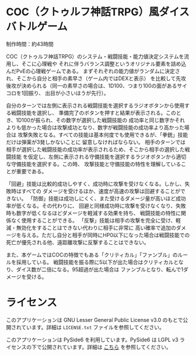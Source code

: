 # COC（クトゥルフ神話TRPG）風ダイスバトルゲーム
制作時間：約43時間

COC（クトゥルフ神話TRPG）のシステム・戦闘技能・能力値決定システムを流用し、そこに心理戦や それに伴うバランス調整というオリジナル要素を詰め込んだPvEの心理戦ゲームである。
まずそれぞれの能力値がランダムに決定され、そこから自分と相手の素早さ（ゲーム内ではDEXと表示） を比較して先攻後攻が決められる（同一の素早さの場合は、1D100、つまり100の面があるサイコロを1回振り、 出目が小さいほうが先行）。

自分のターンでは左側に表示される戦闘技能を選択するラジオボタンから使用する戦闘技能を選択し、 準備完了のボタンを押すと結果が表示される。このとき、1D100が振られ、その数字が選択した戦闘技能の 成功率と同じ数字かそれよりも低かった場合は攻撃成功となり、数字が戦闘技能の成功率より高かった場合は 攻撃失敗となる。すべての技能は基本何度でも使用できるが、「拳銃」技能だけは弾薬が3発しかないことに 留意しなければならない。
相手のターンでは相手が選択した戦闘技能の成功率が表示されるため、そこから相手の選択した戦闘技能 を仮定し、左側に表示される守備技能を選択するラジオボタンから適切な守備技能を選択する。この時、 攻撃技能と守備技能の特性を理解していることが重要である。

「回避」技能は比較的成功しやすく、成功時に攻撃を受けなくなる。しかし、失敗時はすべての ダメージを受けるほか、速度が高速の攻撃は回避することができない。
「防御」技能は成功しにくく、また受けるダメージ量が高いほど成功率が低くなる。その代わりに、 回避と同様成功時に攻撃を受けなくなり、失敗時も数字が低くなるほどダメージを軽減する効果を持ち、 戦闘技能の特性に関係なく使用することができる。
「反撃」技能は相手の攻撃を完全に受け、軽減・無効化をすることはできない代わりに相手に非常に 高い確率で追加のダメージを与える。ただし自分と相手が同時にHP0以下になった場合は戦闘技能での 死亡が優先される他、遠距離攻撃に反撃することはできない。

また、本ゲームではCOCの特徴でもある「クリティカル」「ファンブル」のルールを採用している。 戦闘技能を振る際に5以下が出た場合はクリティカルとなり、ダイス数が二倍になる。95超過が出た場合は ファンブルとなり、転んで1ダメージを受ける。


# ライセンス

このアプリケーションは GNU Lesser General Public License v3.0 のもとで公開されています。詳細は `LICENSE.txt` ファイルを参照してください。

このアプリケーションは PySide6 を利用しています。PySide6 は LGPL v3 ライセンスの下で公開されています。詳細は [こちら](https://www.qt.io/licensing/) を参照してください。